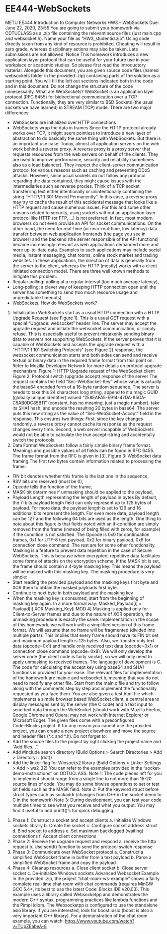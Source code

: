# EE444-WebSockets
METU EE444 Introduction to Computer Networks
HW3 – WebSockets
Due: June 22, 2020, 23:55
You are going to submit your homework via ODTUCLASS as a .zip file containing the relevant source files (just main.cpp and websocket.h). Name your file as “HW3_studentid.zip”.
Using code directly taken from any kind of resource is prohibited. Cheating will result in zero grade, whereas disciplinary actions may also be taken. Late submissions are not allowed.
Notice
This homework introduces a new application layer protocol that can be useful for your future use in your workplace or academic studies. So please first read the introductory material. Alongside this document, you are given source code files (named websockets folder in the provided .zip) containing parts of the solution as a starting point. You will fill the left out sections indicated both in the code and in this document. Do not change the structure of the code unnecessarily.
What are WebSockets?
WebSocket is an application layer protocol (RFC 6455) for bidirectional communication over a TCP connection. Functionally, they are very similar to BSD Sockets (the usual sockets we have learned) in STREAM (TCP) mode. There are two major differences:
- WebSockets are initialized over HTTP connections
- WebSockets wrap the data in frames
Since the HTTP protocol already works over TCP, it might seem pointless to introduce a new layer of abstraction to do basically the same thing with WebSockets. But there is an important use case: Today, almost all application servers on the web work behind a reverse proxy. A reverse proxy is a proxy server that requests resources from the web servers on behalf of the clients. They are used to improve performance, security and reliability (sometimes also as a load balancer). They inspect the client-server communication protocol for various reasons such as caching and preventing DDoS attacks. However, since usual sockets do not follow any protocol regarding the data contained, they might cause issues with the intermediaries such as reverse proxies. Think of a TCP socket transferring text either intentionally or unintentionally containing the string “HTTP/1.1 301 Moved Permanently”. In this case, a reverse proxy may try to cache the result of this accidental message that looks like a HTTP request and cause numerous issues. For this and some other reasons related to security, using sockets without an application layer protocol like HTTP (or FTP, …) is not preferred. In fact, most modern browsers do not even provide an API for socket communications.
On the other hand, the need for real-time (or near-real-time, low latency) data transfer between web application frontends (the page you see in browser) and the backend (the server responsible of the API functions) became increasingly relevant as web applications demanded more and more up-to-date data. Examples to such applications may include social media, instant messaging, chat rooms, online stock market and trading websites.
In these applications, the direction of data is generally from the server to the client, whereas the HTTP (mostly) works with a client initiated connection model. There are three well known methods to mitigate this problem:
- Regular polling: polling at a regular interval (too much average latency),
- Long-polling: a clever way of keeping HTTP connection open until the server has something to send (too much resource usage and unpredictable timeouts),
- WebSockets.
How do WebSockets work?
1) Initialization
WebSockets start as a usual HTTP connection with a HTTP Upgrade Request (see Figure 1). This is a usual GET request with a special “Upgrade: websocket” header line. The server may accept the upgrade request and initiate the websocket communication, or simply refuse. This is especially useful to prevent mistakenly sending binary data to servers not supporting WebSockets. If the server proves that it is capable of WebSockets and accepts the upgrade request with a “HTTP/1.1 101 Switching Protocols” (see Figure 2) response, the websocket communication starts and both sides can send and receive textual or binary data in the required frame format from this point on. Refer to Mozilla Developer Network for more details on protocol upgrade mechanism.
Figure 1: HTTP Upgrade request of the WebSocket client
Figure 2: Protocol switch (upgrade accept) response of the server
The request contains the field “Sec-WebSocket-Key” whose value is actually the base64 encoded form of a 16-byte random sequence. The server is needs to take this 24 characters long string, append to it a magic GUID (globally unique identifier) valued “258EAFA5-E914-47DA-95CA-C5AB0DC85B11” (constant, has no meaning, just a magic number), take its SHA1 hash, and encode the resulting 20 bytes in base64. The server puts this new string as the value of “Sec-WebSocket-Accept” field in the response. This ensures two things: First, since the key changes randomly, a reverse proxy cannot cache its response as the request changes every time. Second, a web server incapable of WebSockets would not be able to calculate the true accept-string and accidentally switch the protocols.
2) Data Format
WebSockets follow a fairly simple binary frame format. Meanings and possible values of all fields can be found in RFC 6455. The frame format from the RFC is given in [3].
Figure 3: WebSocket data framing
The first two bytes contain information related to processing the frame:
- FIN bit denotes whether this frame is the last one in the sequence,
- RSV bits are reserved (must be 0),
- Opcode tells the function of the frame,
- MASK bit determines if unmasking should be applied to the payload,
- Payload Length representing the length of payload in bytes
By default, the 7-bits payload length field can only represent up to 125 bytes of payload. For more data, the payload length is set to 126 and 16 additional bits represent the length. For even more data, payload length can be 127 and the following 64 bits are used as the length.
One thing to note about this figure is that fields noted with an if-condition are simply removed from the frame (instead of being filled with zeros, for example) if the condition is not satisfied.
The Opcode is 0x0 for continuation frames, 0x1 for UTF-8 text payload, 0x2 for binary payload, 0x8 for connection close command. The rest are for some other functionality.
Masking is a feature to prevent data repetition in the case of Secure WebSockets. This is because when encrypted, repetitive data facilitates some forms of attacks on the encryption scheme. If the MASK bit is set, the frame should contain a 4-byte masking key. This means the payload will be masked with this masking key. The masking procedure is very simple:
- Start reading the provided payload and the masking keys first byte and XOR them to obtain the masked payloads first byte.
- Continue to next byte in both payload and the masking key
- When the masking key is consumed, start from the beginning of masking key again.
In a more formal way:
Masked_Payload[i] = Payload[i] XOR Masking_Key[i MOD 4]
Masking is applied only for Client-to-Server frames and due to the nature of XOR operation, the unmasking procedure is exactly the same.
Implementation
In the scope of this homework, we will work with a simplified version of this frame format. We will assume that no frame will be fragmented (divided into multiple parts). This implies that every frame should have its FIN bit set and maximum payload length is 125 bytes. Also, we transfer only text data (opcode=0x1) and handle only received text data (opcode=0x1) or connection close command (opcode=0x8). We will only develop the server code (the client code is fairly similar), so we will only need to apply unmasking to received frames. The language of development is C. The code for calculating the accept key using base64 and SHA1 functions is provided for your ease. The relevant files for implementation of the homework are main.c and websocket.h, meaning that you do not need to modify any other file.
Start from the main.c file and try to follow along with the comments step by step and implement the functionality requested as you face them. You are also given a test.html file which implements a simple browser based WebSocket client, a central area to display messages sent by the server (the C code) and a text input to send text data through the WebSocket (should work with Mozilla Firefox, Google Chrome and Opera; may not work with Internet Explorer or Microsoft Edge).
The given files come with a preconfigured Code::Blocks project. If for any reason you cannot use the provided project, you can create a new project elsewhere and move the source and header files (*.c and *.h). Do not forget to:
- Add the source files to the project by right clicking the project name and “Add files…”.
- Add #include search directory (Build Options > Search Directories > Add > Directory: . (dot))
- Add the linker flag for Winsocks2 library (Build Options > Linker Settings > Add > ws2_32)
You can refer to the examples provided in the “socket-demo-instructions” on ODTUCLASS.
Note 1: The code pieces left for you to implement should range from a single line to not more than 15-20 source lines of code. You may do some bitwise operations to set or test bit fields such as the MASK field.
Note 2: Put the keyword struct before struct types such as sockaddr (changes from C++ in the socket demo to C in the homework)
Note 3: During development, you can test your code multiple times to see what you receive and what you output. You may find it useful to add printf()’s for quick debugging.
1) Phase 1: Construct a socket and accept clients
a. Initialize Windows sockets library
b. Create the socket
c. Configure socket address struct
d. Bind socket to address
e. Set maximum backlogged (waiting) connections
f. Accept client connections
2) Phase 2: Receive the upgrade request and respond
a. receive the http request
b. Use send() function to send the protocol switch response
3) Phase 3: Communicate over WebSocket protocol
a. Construct a simplified WebSocket frame in buffer from a text payload
b. Parse a simplified WebSocket frame and copy the payload
4) Phase 4: Cleanup resources
a. Close client socket
b. Close server socket
c. De-initialize Windows sockets
Advanced Websocket Example
In the provided .zip, the project “chat-room-ws-example” shows a fairly complete real-time chat room with chat commands (requires MinGW GCC 5.4+, its best to use the latest Code::Blocks IDE v20.03). This example uses a library called Websocketpp and demonstrates the modern C++ syntax, programming practices like lambda functions and the Pimpl idiom. The Websocketpp is configured to use the standalone asio library. If you are interested, look for boost::asio (boost is also a very important C++ library).
For a demonstration of the chat room example, you can watch: https://www.youtube.com/watch?v=TUpZEabeA-8
